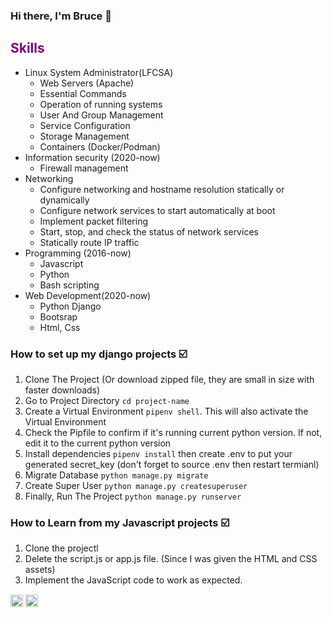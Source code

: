 ### Hi there, I'm Bruce 👋
<h2 style="color: purple;">Skills</h2>

- Linux System Administrator(LFCSA)
  - Web Servers (Apache)
  - Essential Commands 
  - Operation of running systems  
  - User And Group Management
  - Service Configuration  
  - Storage Management     
  - Containers (Docker/Podman)
- Information security (2020-now) 
  - Firewall management
- Networking
    - Configure networking and hostname resolution statically or dynamically
    - Configure network services to start automatically at boot
    - Implement packet filtering
    - Start, stop, and check the status of network services
    - Statically route IP traffic   
- Programming (2016-now) 
  - Javascript
  - Python
  - Bash scripting 
- Web Development(2020-now)
  - Python Django
  - Bootsrap
  - Html, Css  

### How to set up my django projects :ballot_box_with_check:
1. Clone The Project (Or download zipped file, they are small in size with faster downloads)
2. Go to Project Directory `cd project-name`
3. Create a Virtual Environment `pipenv shell`. This will also activate the Virtual Environment
4. Check the Pipfile to confirm if it's running current python version. If not, edit it to the current python version
5. Install dependencies `pipenv install` then create .env to put your generated secret_key (don't forget to source .env then restart termianl)
6. Migrate Database `python manage.py migrate`
7. Create Super User `python manage.py createsuperuser`
8. Finally, Run The Project `python manage.py runserver` 

### How to Learn from my Javascript projects :ballot_box_with_check:
1. Clone the projectl
2. Delete the script.js or app.js file. (Since I was given the HTML and CSS assets)
3. Implement the JavaScript code to work as expected.




<a href="https://www.linkedin.com/in/bruce-minanga-omondi-768a55240/" target="_blank"><img align="center" style="display: inline-block;" src="https://cdn.jsdelivr.net/npm/simple-icons@3.0.1/icons/linkedin.svg" alt="bruceminanga" height="20" width="20" /></a>
<a href="https://www.hackerrank.com/bruceminanga" target="_blank"><img align="center" style="display: inline-block;" src="https://upload.wikimedia.org/wikipedia/commons/4/40/HackerRank_Icon-1000px.png" alt="bruceminanga" height="20" width="20" /></a>

  
   




